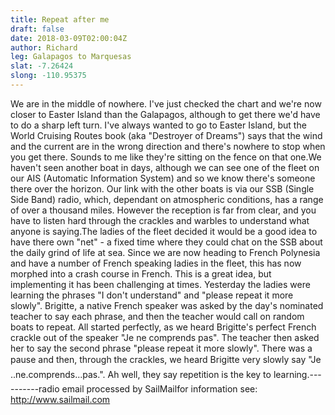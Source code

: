 ```yaml
---
title: Repeat after me
draft: false
date: 2018-03-09T02:00:04Z
author: Richard 
leg: Galapagos to Marquesas 
slat: -7.26424 
slong: -110.95375 
---
```

We are in the middle of nowhere. I've just checked the chart and we're now closer to Easter Island than the Galapagos, although to get there we'd have to do a sharp left turn. I've always wanted to go to Easter Island, but the World Cruising Routes book (aka "Destroyer of Dreams") says that the wind and the current are in the wrong direction and there's nowhere to stop when you get there. Sounds to me like they're sitting on the fence on that one.We haven't seen another boat in days, although we can see one of the fleet on our AIS (Automatic Information System) and so we know there's someone there over the horizon. Our link with the other boats is via our SSB (Single Side Band) radio, which, dependant on atmospheric conditions, has a range of over a thousand miles. However the reception is far from clear, and you have to listen hard through the crackles and warbles to understand what anyone is saying.The ladies of the fleet decided it would be a good idea to have there own "net" - a fixed time where they could chat on the SSB about the daily grind of life at sea. Since we are now heading to French Polynesia and have a number of French speaking ladies in the fleet, this has now morphed into a crash course in French. This is a great idea, but implementing it has been challenging at times. Yesterday the ladies were learning the phrases "I don't understand" and "please repeat it more slowly". Brigitte, a native French speaker was asked by the day's nominated teacher to say each phrase, and then the teacher would call on random boats to repeat. All started perfectly, as we heard Brigitte's perfect French crackle out of the speaker "Je ne comprends pas". The teacher then asked her to say the second phrase "please repeat it more slowly".  There was a pause and then, through the crackles, we heard Brigitte very slowly say "Je..ne.comprends...pas.".  Ah well, they say repetition is the key to learning.----------radio email processed by SailMailfor information see:  http://www.sailmail.com